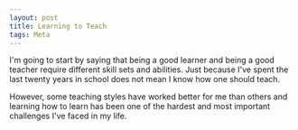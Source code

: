 ```yaml
---
layout: post
title: Learning to Teach
tags: Meta
---
```


I'm going to start by saying that being a good learner and being a good teacher
require different skill sets and abilities. Just because I've spent the last
twenty years in school does not mean I know how one should teach.

However, some teaching styles have worked better for me than others and
learning how to learn has been one of the hardest and most important challenges
I've faced in my life.
